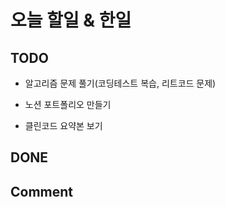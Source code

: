 # 오늘 할일 & 한일

## TODO

- 알고리즘 문제 풀기(코딩테스트 복습, 리트코드 문제)

- 노션 포트폴리오 만들기

- 클린코드 요약본 보기

## DONE

## Comment
